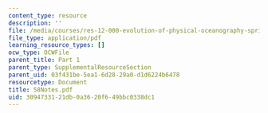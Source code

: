 ```yaml
---
content_type: resource
description: ''
file: /media/courses/res-12-000-evolution-of-physical-oceanography-spring-2007/3094733121db0a3620f649bbc0338dc1_58Notes.pdf
file_type: application/pdf
learning_resource_types: []
ocw_type: OCWFile
parent_title: Part 1
parent_type: SupplementalResourceSection
parent_uid: 03f431be-5ea1-6d28-29a0-d1d6224b6478
resourcetype: Document
title: 58Notes.pdf
uid: 30947331-21db-0a36-20f6-49bbc0338dc1
---
```


